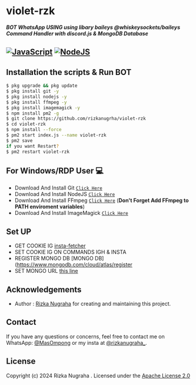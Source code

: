 # violet-rzk

***BOT WhatsApp USING using libary baileys @whiskeysockets/baileys***
***Command Handler with discord.js & MongoDB Database***
## [![JavaScript](https://img.shields.io/badge/JavaScript-d6cc0f?style=for-the-badge&logo=javascript&logoColor=white)](https://javascript.com) [![NodeJS](https://img.shields.io/badge/Node.js-43853D?style=for-the-badge&logo=node.js&logoColor=white)](https://nodejs.org/)



## Installation the scripts & Run BOT
```bash
$ pkg upgrade && pkg update
$ pkg install git -y
$ pkg install nodejs -y
$ pkg install ffmpeg -y
$ pkg install imagemagick -y
$ npm install pm2 -g
$ git clone https://github.com/rizkanugrha/violet-rzk
$ cd violet-rzk
$ npm install --force
$ pm2 start index.js --name violet-rzk
$ pm2 save
if you want Restart?
$ pm2 restart violet-rzk
```
## For Windows/RDP User 💻
* Download And Install Git [`Click Here`](https://git-scm.com/downloads)
* Download And Install NodeJS [`Click Here`](https://nodejs.org/en/download)
* Download And Install FFmpeg [`Click Here`](https://ffmpeg.org/download.html) (**Don't Forget Add FFmpeg to PATH enviroment variables**)
* Download And Install ImageMagick [`Click Here`](https://imagemagick.org/script/download.php)

## Set UP
* GET COOKIE IG [insta-fetcher](https://github.com/Gimenz/insta-fetcher)
* SET COOKIE IG ON COMMANDS IGH & INSTA
* REGISTER MONGO DB [MONGO DB](https://www.mongodb.com/cloud/atlas/register
* SET MONGO URL [this line](https://github.com/rizkanugrha/violet-rzk/blob/main/src/database/database.js#L17)
## Acknowledgements

-   Author : [Rizka Nugraha](https://github.com/rizkanugrha) for creating and maintaining this project.

## Contact

If you have any questions or concerns, feel free to contact me on WhatsApp: [@MasOmpong](https://wa.me/6285314240519) or my insta at [@rizkanugraha_](https://www.instagram.com/rizkanugraha_/).

## License
Copyright (c) 2024 Rizka Nugraha . Licensed under the [Apache License 2.0](https://github.com/rizkanugrha/violet-rzk/blob/main/LICENSE)
